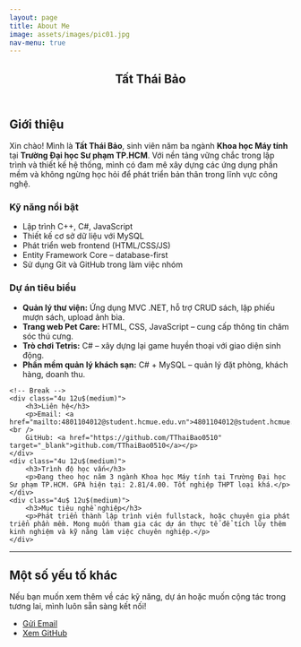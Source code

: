 ```yaml
---
layout: page
title: About Me
image: assets/images/pic01.jpg
nav-menu: true
---
```


<!-- Main -->
<div id="main" class="alt">

<!-- One -->
<section id="one">
	<div class="inner">
		<header class="major">
			<h1>Tất Thái Bảo</h1>
		</header>

<!-- Content -->
<h2 id="content">Giới thiệu</h2>
<p>Xin chào! Mình là <strong>Tất Thái Bảo</strong>, sinh viên năm ba ngành <strong>Khoa học Máy tính</strong> tại <strong>Trường Đại học Sư phạm TP.HCM</strong>. Với nền tảng vững chắc trong lập trình và thiết kế hệ thống, mình có đam mê xây dựng các ứng dụng phần mềm và không ngừng học hỏi để phát triển bản thân trong lĩnh vực công nghệ.</p>

<div class="row">
	<div class="6u 12u$(small)">
		<h3>Kỹ năng nổi bật</h3>
		<ul>
			<li>Lập trình C++, C#, JavaScript</li>
			<li>Thiết kế cơ sở dữ liệu với MySQL</li>
			<li>Phát triển web frontend (HTML/CSS/JS)</li>
			<li>Entity Framework Core – database-first</li>
			<li>Sử dụng Git và GitHub trong làm việc nhóm</li>
		</ul>
	</div>
	<div class="6u$ 12u$(small)">
		<h3>Dự án tiêu biểu</h3>
		<ul>
			<li><strong>Quản lý thư viện:</strong> Ứng dụng MVC .NET, hỗ trợ CRUD sách, lập phiếu mượn sách, upload ảnh bìa.</li>
			<li><strong>Trang web Pet Care:</strong> HTML, CSS, JavaScript – cung cấp thông tin chăm sóc thú cưng.</li>
			<li><strong>Trò chơi Tetris:</strong> C# – xây dựng lại game huyền thoại với giao diện sinh động.</li>
			<li><strong>Phần mềm quản lý khách sạn:</strong> C# + MySQL – quản lý đặt phòng, khách hàng, doanh thu.</li>
		</ul>
	</div>

	<!-- Break -->
	<div class="4u 12u$(medium)">
		<h3>Liên hệ</h3>
		<p>Email: <a href="mailto:4801104012@student.hcmue.edu.vn">4801104012@student.hcmue.edu.vn</a><br />
		GitHub: <a href="https://github.com/TThaiBao0510" target="_blank">github.com/TThaiBao0510</a></p>
	</div>
	<div class="4u 12u$(medium)">
		<h3>Trình độ học vấn</h3>
		<p>Đang theo học năm 3 ngành Khoa học Máy tính tại Trường Đại học Sư phạm TP.HCM. GPA hiện tại: 2.81/4.00. Tốt nghiệp THPT loại khá.</p>
	</div>
	<div class="4u$ 12u$(medium)">
		<h3>Mục tiêu nghề nghiệp</h3>
		<p>Phát triển thành lập trình viên fullstack, hoặc chuyên gia phát triển phần mềm. Mong muốn tham gia các dự án thực tế để tích lũy thêm kinh nghiệm và kỹ năng làm việc chuyên nghiệp.</p>
	</div>
</div>

<hr class="major" />

<!-- More optional sections can go here -->
<h2 id="elements">Một số yếu tố khác</h2>
<p>Nếu bạn muốn xem thêm về các kỹ năng, dự án hoặc muốn cộng tác trong tương lai, mình luôn sẵn sàng kết nối!</p>
<ul class="actions">
	<li><a href="mailto:4801104012@student.hcmue.edu.vn" class="button special">Gửi Email</a></li>
	<li><a href="https://github.com/TThaiBao0510" target="_blank" class="button">Xem GitHub</a></li>
</ul>
